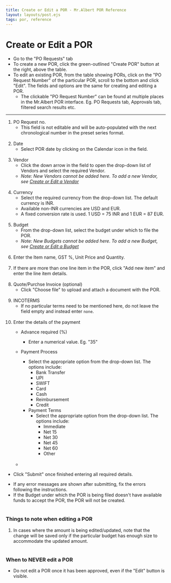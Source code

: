 ```yaml
---
title: Create or Edit a POR - Mr.Albert POR Reference
layout: layouts/post.ejs
tags: por, reference
---
```


# Create or Edit a POR

* Go to the "PO Requests" tab
* To create a new POR, click the green-outlined "Create POR" button at the right, above the table.
* To edit an existing POR, from the table showing PORs, click on the "PO Request Number" of the particular POR, scroll to the bottom and click "Edit". The fields and options are the same for creating and editing a POR.
	* The clickable "PO Request Number" can be found at multiple places in the Mr.Albert POR interface. Eg. PO Requests tab, Approvals tab, filtered search results etc.
---
1. PO Request no.
	- This field is not editable and will be auto-populated with the next chronological number in the preset series format.
<br><br />
2. Date
	- Select POR date by clicking on the Calendar icon in the field.
<br><br />
3. Vendor
	- Click the down arrow in the field to open the drop-down list of Vendors and select the required Vendor.
	- *Note: New Vendors cannot be added here. To add a new Vendor, see [Create or Edit a Vendor](/reference/vendor/create-edit-vendor)*
<br><br />
4. Currency
	- Select the required currency from the drop-down list. The default currency is INR.
	- Available non-INR currencies are USD and EUR. 
	- A fixed conversion rate is used. 1 USD = 75 INR and 1 EUR = 87 EUR.
<br><br />
5. Budget
	- From the drop-down list, select the budget under which to file the POR.
	- *Note: New Budgets cannot be added here. To add a new Budget, see [Create or Edit a Budget](/reference/budget/create-edit-budget)*
<br><br />
6. Enter the Item name, GST %, Unit Price and Quantity.
<br><br />
7. If there are more than one line item in the POR, click "Add new item" and enter the line item details.
<br><br />
8. Quote/Purchse Invoice (optional)
	- Click "Choose file" to upload and attach a document with the POR.
<br><br />
9. INCOTERMS
	- If no particular terms need to be mentioned here, do not leave the field empty and instead enter `none`. 
<br><br />
10. Enter the details of the payment
	- Advance required (%) 
		- Enter a numerical value. Eg. "35"
	- Payment Process
		- Select the appropriate option from the drop-down list. 
			The options include:
			- Bank Transfer
			- UPI
			- SWIFT
			- Card
			- Cash
			- Reimbursement
			- Credit 
		- Payment Terms
			- Select the appropriate option from the drop-down list.
				The options include:
				- Immediate
				- Net 15
				- Net 30
				- Net 45
				- Net 60
				- Other
<br><br />

	- 
-	Click "Submit" once finished entering all required details.

* If any error messages are shown after submitting, fix the errors following the instructions. 
* If the Budget under which the POR is being filed doesn't have available funds to accept the POR, the POR will not be created. 
<br><br />
### Things to note when editing a POR
1. In cases where the amount is being edited/updated, note that the change will be saved only if the particular budget has enough size to accommodate the updated amount.
<br><br />
### When to NEVER edit a POR
* Do not edit a POR once it has been approved, even if the "Edit" button is visible.